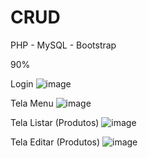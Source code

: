 # CRUD
PHP - MySQL - Bootstrap

90% 

Login
![image](https://github.com/Gabronx/CRUD-PHP/assets/102370008/4affd88f-605c-4a55-8cb9-b1138f5d4d8f)


Tela Menu
![image](https://github.com/Gabronx/CRUD-PHP/assets/102370008/6dd95c69-a56d-4e09-89c5-aa586e637f2d)


Tela Listar (Produtos)
![image](https://github.com/Gabronx/CRUD-PHP/assets/102370008/ed6c9c47-7ec1-4e99-92b2-bc734a0b7737)


Tela Editar (Produtos) 
![image](https://github.com/Gabronx/CRUD-PHP/assets/102370008/4c5d1643-0e99-43e4-89a5-2b9ea874363e)

